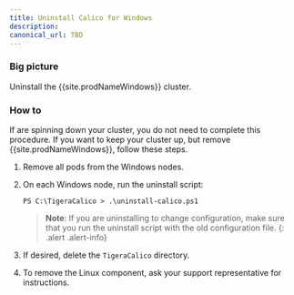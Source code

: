 ```yaml
---
title: Uninstall Calico for Windows
description: 
canonical_url: TBD
---
```


### Big picture

Uninstall the {{site.prodNameWindows}} cluster.

### How to

If are spinning down your cluster, you do not need to complete this procedure. If you want to keep your cluster up, but remove {{site.prodNameWindows}}, follow these steps.

1. Remove all pods from the Windows nodes.
1. On each Windows node, run the uninstall script:

   ```
   PS C:\TigeraCalico > .\uninstall-calico.ps1
   ```
   >**Note**: If you are uninstalling to change configuration, make sure that you run the uninstall
script with the old configuration file.
{: .alert .alert-info}

1. If desired, delete the `TigeraCalico` directory.
1. To remove the Linux component, ask your support representative for instructions.